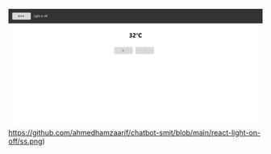 ![Thumbnail](https://github.com/ahmedhamzaarif/chatbot-smit/blob/main/react-light-on-off/ss.png)https://github.com/ahmedhamzaarif/chatbot-smit/blob/main/react-light-on-off/ss.png)
